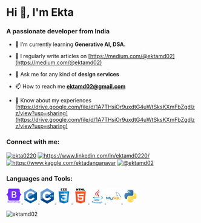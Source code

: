 <h1 align="left">Hi 👋, I'm Ekta</h1>
<h3 align="left">A passionate developer from India</h3>

- 🌱 I’m currently learning **Generative AI, DSA.**

- 📝 I regularly write articles on [https://medium.com/@ektamd02](https://medium.com/@ektamd02)

- 💬 Ask me for any kind of **design services**

- 📫 How to reach me **ektamd02@gmail.com**

- 📄 Know about my experiences [https://drive.google.com/file/d/1A7THsiOr9uxdtG4uWtSksKXmFbZgdlzz/view?usp=sharing](https://drive.google.com/file/d/1A7THsiOr9uxdtG4uWtSksKXmFbZgdlzz/view?usp=sharing)

<h3 align="left">Connect with me:</h3>
<p align="left">
<a href="https://twitter.com/ekta0220" target="blank"><img align="center" src="https://raw.githubusercontent.com/rahuldkjain/github-profile-readme-generator/master/src/images/icons/Social/twitter.svg" alt="ekta0220" height="30" width="40" /></a>
<a href="https://linkedin.com/in/https://www.linkedin.com/in/ektamd0220/" target="blank"><img align="center" src="https://raw.githubusercontent.com/rahuldkjain/github-profile-readme-generator/master/src/images/icons/Social/linked-in-alt.svg" alt="https://www.linkedin.com/in/ektamd0220/" height="30" width="40" /></a>
<a href="https://kaggle.com/https://www.kaggle.com/ektadanganavar" target="blank"><img align="center" src="https://raw.githubusercontent.com/rahuldkjain/github-profile-readme-generator/master/src/images/icons/Social/kaggle.svg" alt="https://www.kaggle.com/ektadanganavar" height="30" width="40" /></a>
<a href="https://medium.com/@ektamd02" target="blank"><img align="center" src="https://raw.githubusercontent.com/rahuldkjain/github-profile-readme-generator/master/src/images/icons/Social/medium.svg" alt="@ektamd02" height="30" width="40" /></a>
</p>

<h3 align="left">Languages and Tools:</h3>
<p align="left"> <a href="https://getbootstrap.com" target="_blank" rel="noreferrer"> <img src="https://raw.githubusercontent.com/devicons/devicon/master/icons/bootstrap/bootstrap-plain-wordmark.svg" alt="bootstrap" width="40" height="40"/> </a> <a href="https://www.cprogramming.com/" target="_blank" rel="noreferrer"> <img src="https://raw.githubusercontent.com/devicons/devicon/master/icons/c/c-original.svg" alt="c" width="40" height="40"/> </a> <a href="https://www.w3schools.com/cpp/" target="_blank" rel="noreferrer"> <img src="https://raw.githubusercontent.com/devicons/devicon/master/icons/cplusplus/cplusplus-original.svg" alt="cplusplus" width="40" height="40"/> </a> <a href="https://www.w3schools.com/css/" target="_blank" rel="noreferrer"> <img src="https://raw.githubusercontent.com/devicons/devicon/master/icons/css3/css3-original-wordmark.svg" alt="css3" width="40" height="40"/> </a> <a href="https://www.w3.org/html/" target="_blank" rel="noreferrer"> <img src="https://raw.githubusercontent.com/devicons/devicon/master/icons/html5/html5-original-wordmark.svg" alt="html5" width="40" height="40"/> </a> <a href="https://www.java.com" target="_blank" rel="noreferrer"> <img src="https://raw.githubusercontent.com/devicons/devicon/master/icons/java/java-original.svg" alt="java" width="40" height="40"/> </a> <a href="https://www.mysql.com/" target="_blank" rel="noreferrer"> <img src="https://raw.githubusercontent.com/devicons/devicon/master/icons/mysql/mysql-original-wordmark.svg" alt="mysql" width="40" height="40"/> </a> <a href="https://www.python.org" target="_blank" rel="noreferrer"> <img src="https://raw.githubusercontent.com/devicons/devicon/master/icons/python/python-original.svg" alt="python" width="40" height="40"/> </a> </p>

<p><img align="center" src="https://github-readme-streak-stats.herokuapp.com/?user=ektamd02&" alt="ektamd02" /></p>

